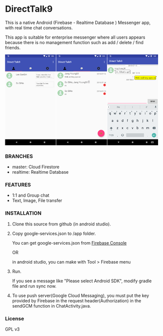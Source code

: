 # DirectTalk9 #
This is a native Android (Firebase - Realtime Database ) Messenger app, with real time chat conversations.

This app is suitable for enterprise messenger where all users appears because there is no management function such as add / delete / find friends.

![Screenshot](./Screenshot.png)

### BRANCHES ###
- master: Cloud Firestore
- realtime: Realtime Database

### FEATURES ###
- 1:1 and Group chat
- Text, Image, File transfer

### INSTALLATION ###
1. Clone this source from github (in android studio).
2. Copy google-services.json to /app folder.

   You can get google-services.json from [Firebase Console](https://support.google.com/firebase/answer/7015592?hl=en)
   
   OR
   
   in android studio, you can make with Tool > Firebase menu 
  
3. Run.
  
   If you see a message like "Please select Android SDK", modify gradle file and run sync now.


4. To use push server(Google Cloud Messaging), you must put the key provided by Firebase in the request header(Authorization) in the sendGCM function in ChatActivity.java.

### License ###
GPL v3